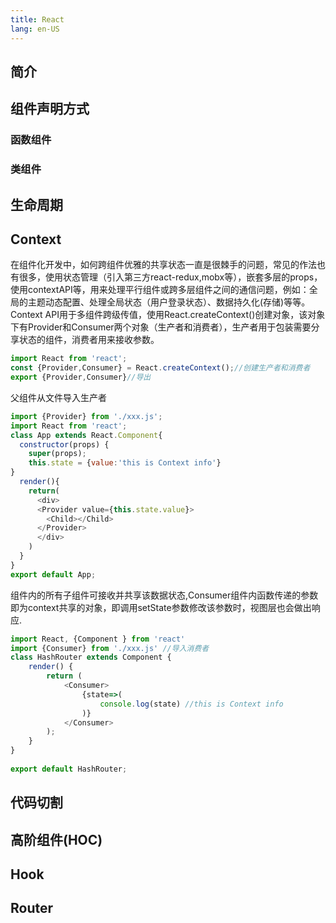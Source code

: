 ```yaml
---
title: React
lang: en-US
---
```

## 简介
## 组件声明方式
### 函数组件
### 类组件
## 生命周期
## Context
在组件化开发中，如何跨组件优雅的共享状态一直是很棘手的问题，常见的作法也有很多，使用状态管理（引入第三方react-redux,mobx等），嵌套多层的props，使用contextAPI等，用来处理平行组件或跨多层组件之间的通信问题，例如：全局的主题动态配置、处理全局状态（用户登录状态）、数据持久化(存储)等等。Context API用于多组件跨级传值，使用React.createContext()创建对象，该对象下有Provider和Consumer两个对象（生产者和消费者），生产者用于包装需要分享状态的组件，消费者用来接收参数。
```js
import React from 'react';
const {Provider,Consumer} = React.createContext();//创建生产者和消费者
export {Provider,Consumer}//导出
```
父组件从文件导入生产者
```js
import {Provider} from './xxx.js';
import React from 'react';
class App extends React.Component{
  constructor(props) {
    super(props);
    this.state = {value:'this is Context info'}
}
  render(){
    return(
      <div>
      <Provider value={this.state.value}>
        <Child></Child>
      </Provider>
      </div>
    )
  }
}
export default App;
```
组件内的所有子组件可接收并共享该数据状态,Consumer组件内函数传递的参数即为context共享的对象，即调用setState参数修改该参数时，视图层也会做出响应.
```js
import React, {Component } from 'react'
import {Consumer} from './xxx.js' //导入消费者
class HashRouter extends Component {
    render() { 
        return (
            <Consumer>
                {state=>(
                    console.log(state) //this is Context info
                )}
            </Consumer>
        );
    }
}
 
export default HashRouter;
```
## 代码切割
## 高阶组件(HOC)
## Hook
## Router